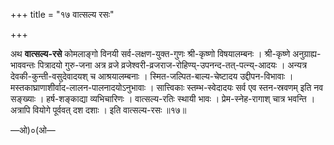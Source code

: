 +++
title = "१७ वात्सल्य रसः"

+++

अथ **वात्सल्य-रसे** कोमलाङ्गो विनयी सर्व-लक्षण-युक्त-गुणः श्री-कृष्णो विषयालम्बनः । श्री-कृष्णे अनुग्राह्य-भाववन्तः पित्रादयो गुरु-जना अत्र व्रजे व्रजेश्वरी-व्रजराज-रोहिण्य्-उपनन्द-तत्-पत्न्य्-आदयः । अन्यत्र देवकी-कुन्ती-वसुदेवादयश् च आश्रयालम्बनाः । स्मित-जल्पित-बाल्य-चेष्टादय उद्दीपन-विभावाः । मस्तकाघ्राणाशीर्वाद-लालन-पालनादयोऽनुभावाः । सात्त्विकाः स्तम्भ-स्वेदादयः सर्व एव स्तन-स्रवणम् इति नव सङ्ख्याः । हर्ष-शङ्काद्या व्यभिचारिणः । वात्सल्य-रतिः स्थायी भावः । प्रेम-स्नेह-रागाश् चात्र भवन्ति । अत्रापि वियोगे पूर्ववत् दश दशाः । इति वात्सल्य-रसः ॥१७॥

—ओ)०(ओ—
